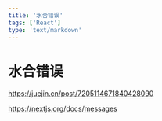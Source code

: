```yaml
---
title: '水合错误'
tags: ['React']
type: 'text/markdown'
---
```


# 水合错误

<https://juejin.cn/post/7205114671840428090>

<https://nextjs.org/docs/messages>
